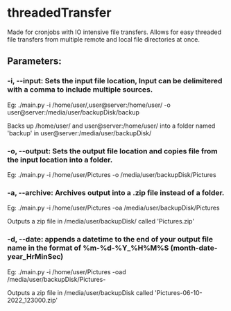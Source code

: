 # threadedTransfer
Made for cronjobs with IO intensive file transfers. Allows for easy threaded file transfers from multiple remote and local file directories at once.

## Parameters:
  ### -i, --input: Sets the input file location, Input can be delimitered with a comma to include multiple sources.
  
  Eg: ./main.py -i /home/user/,user@server:/home/user/ -o user@server:/media/user/backupDisk/backup
  
  Backs up /home/user/ and user@server:/home/user/ into a folder named 'backup' in user@server:/media/user/backupDisk/
  
  ### -o, --output: Sets the output file location and copies file from the input location into a folder.
  
  Eg: ./main.py -i /home/user/Pictures -o /media/user/backupDisk/Pictures
  
  ### -a, --archive: Archives output into a .zip file instead of a folder.
  
  Eg: ./main.py -i /home/user/Pictures -oa /media/user/backupDisk/Pictures
  
  Outputs a zip file in /media/user/backupDisk/ called 'Pictures.zip'
  
  ### -d, --date: appends a datetime to the end of your output file name in the format of %m-%d-%Y_%H%M%S (month-date-year_HrMinSec)
  
  Eg: ./main.py -i /home/user/Pictures -oad /media/user/backupDisk/Pictures-
  
  Outputs a zip file in /media/user/backupDisk called 'Pictures-06-10-2022_123000.zip'

